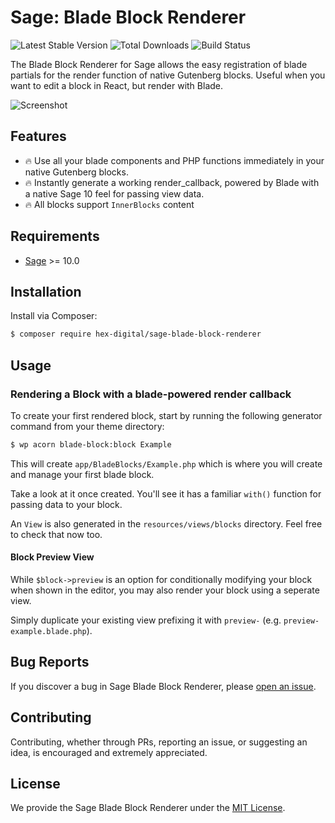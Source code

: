 # Sage: Blade Block Renderer 

![Latest Stable Version](https://img.shields.io/packagist/v/hex-digital/sage-blade-block-renderer.svg?style=flat-square)
![Total Downloads](https://img.shields.io/packagist/dt/hex-digital/sage-blade-block-renderer.svg?style=flat-square)
![Build Status](https://img.shields.io/github/workflow/status/hex-digital/sage-blade-block-renderer/Compatibility%20Checks?style=flat-square)

The Blade Block Renderer for Sage allows the easy registration of blade partials for the render function
of native Gutenberg blocks. Useful when you want to edit a block in React, but render with Blade.

![Screenshot](https://i.imgur.com/7e7w3U9.png)

## Features

- 🔥 Use all your blade components and PHP functions immediately in your native Gutenberg blocks. 
- 🔥 Instantly generate a working render_callback, powered by Blade with a native Sage 10 feel for passing view data.
- 🔥 All blocks support `InnerBlocks` content

## Requirements

- [Sage](https://github.com/roots/sage) >= 10.0

## Installation

Install via Composer:

```bash
$ composer require hex-digital/sage-blade-block-renderer
```

## Usage

### Rendering a Block with a blade-powered render callback

To create your first rendered block, start by running the following generator command from your theme directory:

```bash
$ wp acorn blade-block:block Example
```

This will create `app/BladeBlocks/Example.php` which is where you will create and manage your first blade block.

Take a look at it once created. You'll see it has a familiar `with()` function for passing data to your block. 

An `View` is also generated in the `resources/views/blocks` directory. Feel free to check that now too.

#### Block Preview View

While `$block->preview` is an option for conditionally modifying your block when shown in the editor, you may also render your block using a seperate view.

Simply duplicate your existing view prefixing it with `preview-` (e.g. `preview-example.blade.php`).

## Bug Reports

If you discover a bug in Sage Blade Block Renderer, please [open an issue](https://github.com/hex-digital/sage-blade-block-renderer/issues).

## Contributing

Contributing, whether through PRs, reporting an issue, or suggesting an idea, is encouraged and extremely appreciated.

## License

We provide the Sage Blade Block Renderer under the [MIT License](LICENSE.md).
